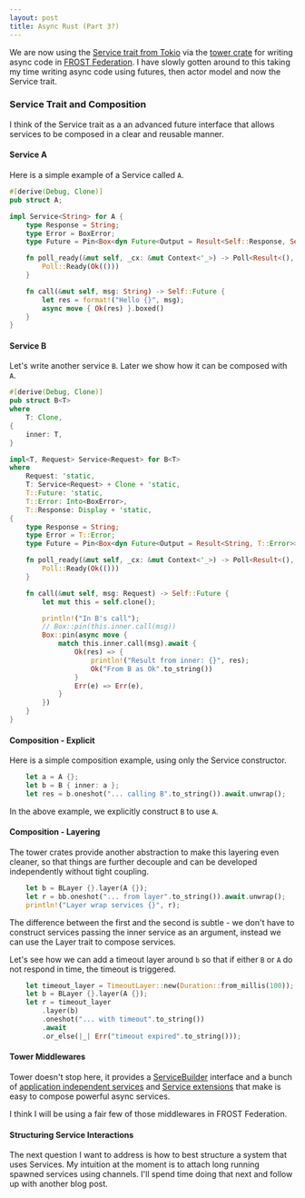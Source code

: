```yaml
---
layout: post
title: Async Rust (Part 3?)
---
```


We are now using the [Service trait from
Tokio](https://tokio.rs/blog/2021-05-14-inventing-the-service-trait)
via the [tower crate](https://crates.io/crates/tower) for writing
async code in [FROST
Federation](https://github.com/pool2win/frost-federation). I have
slowly gotten around to this taking my time writing async code using
futures, then actor model and now the Service trait.

### Service Trait and Composition

I think of the Service trait as a an advanced future interface that
allows services to be composed in a clear and reusable manner.


#### Service A

Here is a simple example of a Service called `A`.

```rust
#[derive(Debug, Clone)]
pub struct A;

impl Service<String> for A {
    type Response = String;
    type Error = BoxError;
    type Future = Pin<Box<dyn Future<Output = Result<Self::Response, Self::Error>>>>;

    fn poll_ready(&mut self, _cx: &mut Context<'_>) -> Poll<Result<(), Self::Error>> {
        Poll::Ready(Ok(()))
    }

    fn call(&mut self, msg: String) -> Self::Future {
        let res = format!("Hello {}", msg);
        async move { Ok(res) }.boxed()
    }
}
```

#### Service B

Let's write another service `B`. Later we show how it can be composed
with `A`.

```rust
#[derive(Debug, Clone)]
pub struct B<T>
where
    T: Clone,
{
    inner: T,
}

impl<T, Request> Service<Request> for B<T>
where
    Request: 'static,
    T: Service<Request> + Clone + 'static,
    T::Future: 'static,
    T::Error: Into<BoxError>,
    T::Response: Display + 'static,
{
    type Response = String;
    type Error = T::Error;
    type Future = Pin<Box<dyn Future<Output = Result<String, T::Error>>>>;

    fn poll_ready(&mut self, _cx: &mut Context<'_>) -> Poll<Result<(), Self::Error>> {
        Poll::Ready(Ok(()))
    }

    fn call(&mut self, msg: Request) -> Self::Future {
        let mut this = self.clone();

        println!("In B's call");
        // Box::pin(this.inner.call(msg))
        Box::pin(async move {
            match this.inner.call(msg).await {
                Ok(res) => {
                    println!("Result from inner: {}", res);
                    Ok("From B as Ok".to_string())
                }
                Err(e) => Err(e),
            }
        })
    }
}
```

#### Composition - Explicit

Here is a simple composition example, using only the Service
constructor.

```rust
    let a = A {};
    let b = B { inner: a };
    let res = b.oneshot("... calling B".to_string()).await.unwrap();
```

In the above example, we explicitly construct `B` to use `A`.

#### Composition - Layering

The tower crates provide another abstraction to make this layering
even cleaner, so that things are further decouple and can be
developed independently without tight coupling.

```rust
    let b = BLayer {}.layer(A {});
    let r = bb.oneshot("... from layer".to_string()).await.unwrap();
    println!("Layer wrap services {}", r);
```

The difference between the first and the second is subtle - we don't
have to construct services passing the inner service as an argument,
instead we can use the Layer trait to compose services.

Let's see how we can add a timeout layer around `b` so that if either
`B` or `A` do not respond in time, the timeout is triggered.

```rust
    let timeout_layer = TimeoutLayer::new(Duration::from_millis(100));
    let b = BLayer {}.layer(A {});
    let r = timeout_layer
        .layer(b)
        .oneshot("... with timeout".to_string())
        .await
        .or_else(|_| Err("timeout expired".to_string()));
```

#### Tower Middlewares

Tower doesn't stop here, it provides a
[ServiceBuilder](https://docs.rs/tower/latest/tower/builder/struct.ServiceBuilder.html)
interface and a bunch of [application independent
services](https://docs.rs/tower/0.5.1/tower/index.html#modules) and
[Service
extensions](https://docs.rs/tower/0.5.1/tower/trait.ServiceExt.html#)
that make is easy to compose powerful async services.

I think I will be using a fair few of those middlewares in FROST
Federation.

#### Structuring Service Interactions

The next question I want to address is how to best structure a system
that uses Services. My intuition at the moment is to attach long
running spawned services using channels. I'll spend time doing that
next and follow up with another blog post.
